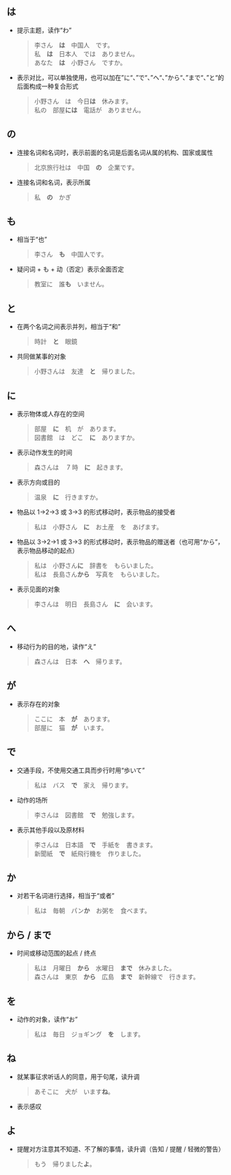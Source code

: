 ## は

- 提示主题，读作“わ”

  > 李さん　**は**　中国人　です。<br>
  > 私　**は**　日本人　では　ありません。<br>
  > あなた　**は**　小野さん　ですか。

- 表示对比，可以单独使用，也可以加在”に“、”で“、”へ“、”から“、”まで“、”と“的后面构成一种复合形式

  > 小野さん　は　今日**は**　休みます。<br>
  > 私の　部屋**には**　電話が　ありません。

## の

- 连接名词和名词时，表示前面的名词是后面名词从属的机构、国家或属性

  > 北京旅行社は　中国　**の**　企業です。

- 连接名词和名词，表示所属

  > 私　**の**　かぎ

## も

- 相当于“也”

  > 李さん　**も**　中国人です。

- 疑问词 + も + 动（否定）表示全面否定

  > 教室に　誰**も**　いません。

## と

- 在两个名词之间表示并列，相当于“和”

  > 時計　**と**　眼鏡

- 共同做某事的对象

  > 小野さんは　友達　**と**　帰りました。

## に

- 表示物体或人存在的空间

  > 部屋　**に**　机　が　あります。<br>
  > 図書館　は　どこ　**に**　ありますか。

- 表示动作发生的时间

  > 森さんは　 7 時　**に**　起きます。

- 表示方向或目的

  > 温泉　**に**　行きますか。

- 物品以 1->2->3 或 3->3 的形式移动时，表示物品的接受者

  > 私は　小野さん　**に**　お土産　を　あげます。

- 物品以 3->2->1 或 3->3 的形式移动时，表示物品的赠送者（也可用“から”，表示物品移动的起点）

  > 私は　小野さん**に**　辞書を　もらいました。<br>
  > 私は　長島さん**から**　写真を　もらいました。

- 表示见面的对象

  > 李さんは　明日　長島さん　**に**　会います。

## へ

- 移动行为的目的地，读作“え”

  > 森さんは　日本　**へ**　帰ります。

## が

- 表示存在的对象

  > ここに　本　**が**　あります。<br>
  > 部屋に　猫　**が**　います。

## で

- 交通手段，不使用交通工具而步行时用“歩いて”

  > 私は　バス　**で**　家え　帰ります。

- 动作的场所

  > 李さんは　図書館　**で**　勉強します。

- 表示其他手段以及原材料

  > 李さんは　日本語　**で**　手紙を　書きます。<br>
  > 新聞紙　**で**　紙飛行機を　作りました。

## か

- 对若干名词进行选择，相当于“或者”

  > 私は　毎朝　パン**か**　お粥を　食べます。

## から / まで

- 时间或移动范围的起点 / 终点

  > 私は　月曜日　**から**　水曜日　**まで**　休みました。<br>
  > 森さんは　東京　**から**　広島　**まで**　新幹線で　行きます。

## を

- 动作的对象，读作“お”

  > 私は　毎日　ジョギング　**を**　します。

## ね

- 就某事征求听话人的同意，用于句尾，读升调

  > あそこに　犬が　います**ね**。

- 表示感叹

## よ

- 提醒对方注意其不知道、不了解的事情，读升调（告知 / 提醒 / 轻微的警告）

  > もう　帰りました**よ**。
